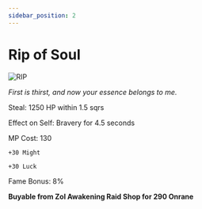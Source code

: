 ```yaml
---
sidebar_position: 2
---
```


# Rip of Soul

![RIP](https://vwiki.valorserver.com/api/item/picture/rip%20of%20soul)

<i>First is thirst, and now your essence belongs to me.</i>

Steal: 1250 HP within 1.5 sqrs

Effect on Self: Bravery for 4.5 seconds

MP Cost: 130

    +30 Might
    
    +30 Luck

Fame Bonus: 8%

**Buyable from Zol Awakening Raid Shop for 290 Onrane**
